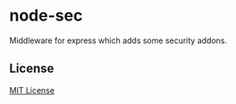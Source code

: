 node-sec
===============

Middleware for express which adds some security addons.

## License

[MIT License](http://www.opensource.org/licenses/mit-license.php)
